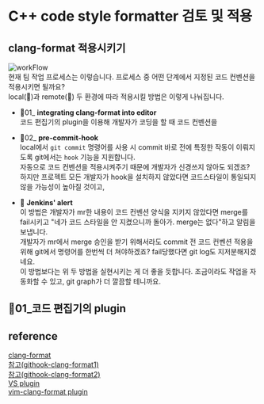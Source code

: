# C++ code style formatter 검토 및 적용           

## clang-format 적용시키기
![workFlow](https://user-images.githubusercontent.com/58028527/91929565-a071cf80-ed19-11ea-8b65-3eb10d1e24a3.jpg)    
현재 팀 작업 프로세스는 이렇습니다. 프로세스 중 어떤 단계에서 지정된 코드 컨벤션을 적용시키면 될까요?   
local(:tangerine:)과 remote(:lemon:) 두 환경에 따라 적용시킬 방법은 이렇게 나눠집니다.      
* :tangerine:01_ **integrating clang-format into editor**   
코드 편집기의 plugin을 이용해 개발자가 코딩을 할 때 코드 컨벤션을 
* :tangerine:02_ **pre-commit-hook**   
local에서 ```git commit``` 명령어를 사용 시 commit 바로 전에 특정한 작동이 이뤄지도록 git에서는 ```hook``` 기능을 지원합니다.    
자동으로 코드 컨벤션을 적용시켜주기 때문에 개발자가 신경쓰지 않아도 되겠죠? 하지만 프로젝트 모든 개발자가 hook을 설치하지 않았다면 코드스타일이 통일되지 않을 가능성이 높아질 것이고, 
      
* :lemon: **Jenkins' alert**   
이 방법은 개발자가 mr한 내용이 코드 컨벤션 양식을 지키지 않았다면 merge를 fail시키고 "네가 코드 스타일을 안 지켰으니까 돌아가. merge는 없다"하고 알림을 보냅니다.    
개발자가 mr에서 merge 승인을 받기 위해서라도 commit 전 코드 컨벤션 적용을 위해 git에서 명령어를 한번씩 더 쳐야하겠죠? fail당했다면 git log도 지저분해지겠네요.       
이 방법보다는 위 두 방법을 실현시키는 게 더 좋을 듯합니다. 조금이라도 작업을 자동화할 수 있고, git graph가 더 깔끔할 테니까요.     
   
   
## :tangerine:01_코드 편집기의 plugin

## reference    
[clang-format](http://clang.llvm.org/docs/ClangFormat.html)    
[참고(githook-clang-format1)](https://gist.github.com/alexeagle/c8ed91b14a407342d9a8e112b5ac7dab)    
[참고(githook-clang-format2)](https://github.com/andrewseidl/githook-clang-format)    
[VS plugin](https://devblogs.microsoft.com/cppblog/clangformat-support-in-visual-studio-2017-15-7-preview-1/)       
[vim-clang-format plugin](https://github.com/rhysd/vim-clang-format)       
